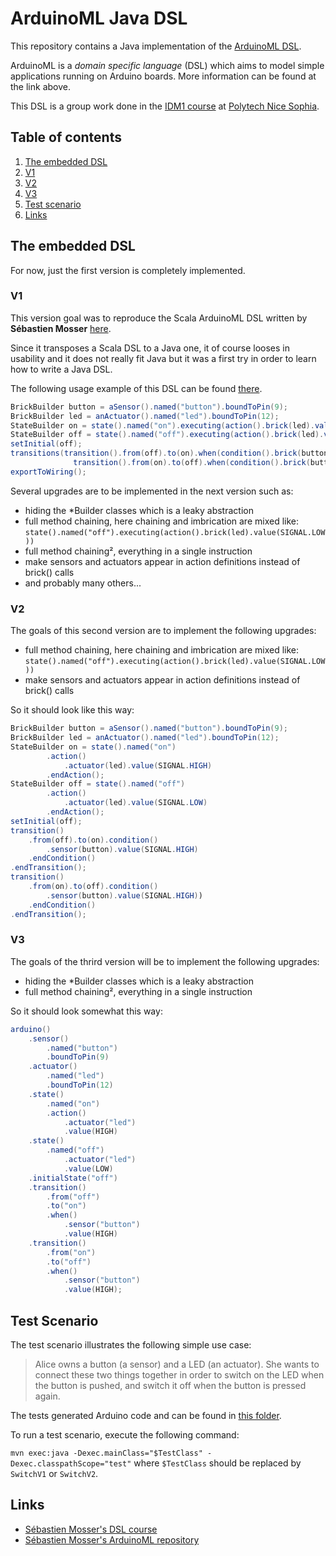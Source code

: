 # ArduinoML Java DSL

This repository contains a Java implementation of the [ArduinoML DSL][1].

ArduinoML is a *domain specific language* (DSL) which aims to model simple applications running on Arduino boards. More information can be found at the link above.

This DSL is a group work done in the [IDM1 course][5] at [Polytech Nice Sophia][7].

## Table of contents

1. [The embedded DSL](#the-embedded-dsl)
  1. [V1](#v1)
  2. [V2](#v2)
  3. [V3](#v3)
2. [Test scenario](#test-scenario)
3. [Links](#links)

## The embedded DSL

For now, just the first version is completely implemented.

### V1

This version goal was to reproduce the Scala ArduinoML DSL written by **Sébastien Mosser** [here][2].

Since it transposes a Scala DSL to a Java one, it of course looses in usability and it does not really fit Java but it was a first try in order to learn how to write a Java DSL.

The following usage example of this DSL can be found [there][3].

```Java
BrickBuilder button = aSensor().named("button").boundToPin(9);
BrickBuilder led = anActuator().named("led").boundToPin(12);
StateBuilder on = state().named("on").executing(action().brick(led).value(SIGNAL.HIGH));
StateBuilder off = state().named("off").executing(action().brick(led).value(SIGNAL.LOW));
setInitial(off);
transitions(transition().from(off).to(on).when(condition().brick(button).value(SIGNAL.HIGH)),
              transition().from(on).to(off).when(condition().brick(button).value(SIGNAL.HIGH)));
exportToWiring();
```

Several upgrades are to be implemented in the next version such as:

* hiding the *Builder classes which is a leaky abstraction
* full method chaining, here chaining and imbrication are mixed like: `state().named("off").executing(action().brick(led).value(SIGNAL.LOW))`
* full method chaining², everything in a single instruction
* make sensors and actuators appear in action definitions instead of brick() calls
* and probably many others...

### V2

The goals of this second version are to implement the following upgrades:

* full method chaining, here chaining and imbrication are mixed like: `state().named("off").executing(action().brick(led).value(SIGNAL.LOW))`
* make sensors and actuators appear in action definitions instead of brick() calls

So it should look like this way:

```java
BrickBuilder button = aSensor().named("button").boundToPin(9);
BrickBuilder led = anActuator().named("led").boundToPin(12);
StateBuilder on = state().named("on")
		.action()
			.actuator(led).value(SIGNAL.HIGH)
		.endAction();
StateBuilder off = state().named("off")
		.action()
			.actuator(led).value(SIGNAL.LOW)
		.endAction();
setInitial(off);
transition()
	.from(off).to(on).condition()
		.sensor(button).value(SIGNAL.HIGH)
	.endCondition()
.endTransition();
transition()
	.from(on).to(off).condition()
		.sensor(button).value(SIGNAL.HIGH))
	.endCondition()
.endTransition();
```

### V3

The goals of the thrird version will be to implement the following upgrades:

* hiding the *Builder classes which is a leaky abstraction
* full method chaining², everything in a single instruction

So it should look somewhat this way:

```java
arduino()
    .sensor()
        .named("button")
        .boundToPin(9)
    .actuator()
        .named("led")
        .boundToPin(12)
    .state()
        .named("on")
        .action()
            .actuator("led")
            .value(HIGH)
    .state()
        .named("off")
            .actuator("led")
            .value(LOW)
    .initialState("off")
    .transition()
        .from("off")
        .to("on")
        .when()
            .sensor("button")
            .value(HIGH)
    .transition()
        .from("on")
        .to("off")
        .when()
            .sensor("button")
            .value(HIGH);
```

## Test Scenario

The test scenario illustrates the following simple use case: 
>Alice owns a button (a sensor) and a LED (an actuator). She wants to connect these two things together in order to switch on the LED when the button is pushed, and switch it off when the button is pressed again.

The tests generated Arduino code and can be found in [this folder][4].

To run a test scenario, execute the following command:

`mvn exec:java -Dexec.mainClass="$TestClass" -Dexec.classpathScope="test"` where `$TestClass` should be replaced by `SwitchV1` or `SwitchV2`.

## Links
* [Sébastien Mosser's DSL course][5]
* [Sébastien Mosser's ArduinoML repository][6]

[1]: https://github.com/mosser/ArduinoML-kernel/tree/master/docs#arduinoml
[2]: https://github.com/mosser/ArduinoML-kernel/tree/master/embeddeds/scala#arduinoml-implementation-using-scala
[3]: /src/test/java/fr/polytech/unice/imd1/arduinoml/java_dsl/v1/SwitchV1.java
[4]: /src/test/java/fr/polytech/unice/imd1/arduinoml/java_dsl
[5]: http://www.i3s.unice.fr/~mosser/teaching/15_16/dsl/start
[6]: https://github.com/mosser/ArduinoML-kernel
[7]: http://www.polytechnice.fr/